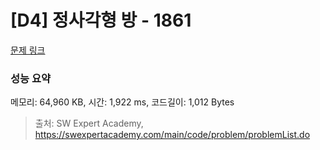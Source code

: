 # [D4] 정사각형 방 - 1861 

[문제 링크](https://swexpertacademy.com/main/code/problem/problemDetail.do?contestProbId=AV5LtJYKDzsDFAXc) 

### 성능 요약

메모리: 64,960 KB, 시간: 1,922 ms, 코드길이: 1,012 Bytes



> 출처: SW Expert Academy, https://swexpertacademy.com/main/code/problem/problemList.do